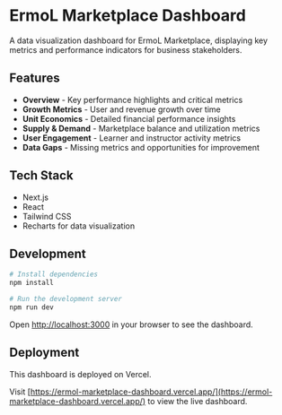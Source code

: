 # ErmoL Marketplace Dashboard

A data visualization dashboard for ErmoL Marketplace, displaying key metrics and performance indicators for business stakeholders.

## Features

- **Overview** - Key performance highlights and critical metrics
- **Growth Metrics** - User and revenue growth over time
- **Unit Economics** - Detailed financial performance insights
- **Supply & Demand** - Marketplace balance and utilization metrics
- **User Engagement** - Learner and instructor activity metrics
- **Data Gaps** - Missing metrics and opportunities for improvement

## Tech Stack

- Next.js
- React
- Tailwind CSS
- Recharts for data visualization

## Development

```bash
# Install dependencies
npm install

# Run the development server
npm run dev
```

Open [http://localhost:3000](http://localhost:3000) in your browser to see the dashboard.

## Deployment

This dashboard is deployed on Vercel.

Visit [https://ermol-marketplace-dashboard.vercel.app/](https://ermol-marketplace-dashboard.vercel.app/) to view the live dashboard.
